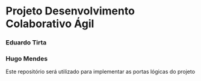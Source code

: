 # Projeto Desenvolvimento Colaborativo Ágil

### Eduardo Tirta
### Hugo Mendes

Este repositório será utilizado para implementar as portas lógicas do projeto
